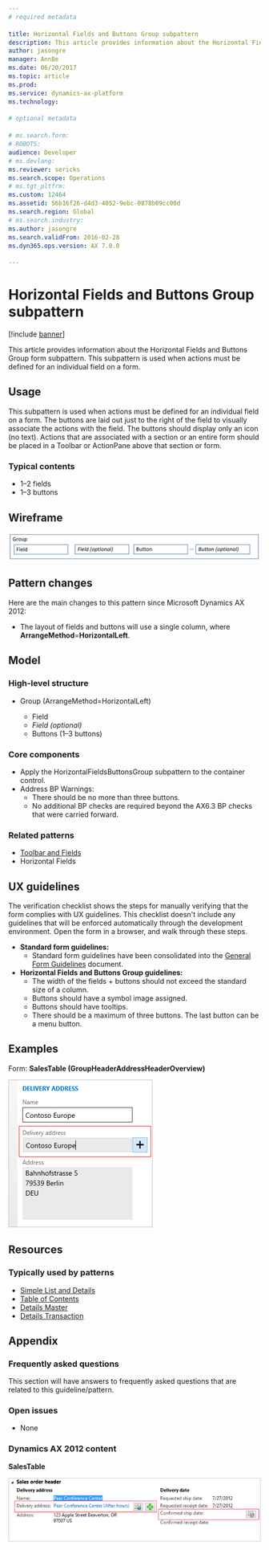 ```yaml
---
# required metadata

title: Horizontal Fields and Buttons Group subpattern
description: This article provides information about the Horizontal Fields and Buttons Group form subpattern. This subpattern is used when actions must be defined for an individual field on a form.
author: jasongre
manager: AnnBe
ms.date: 06/20/2017
ms.topic: article
ms.prod: 
ms.service: dynamics-ax-platform
ms.technology: 

# optional metadata

# ms.search.form: 
# ROBOTS: 
audience: Developer
# ms.devlang: 
ms.reviewer: sericks
ms.search.scope: Operations
# ms.tgt_pltfrm: 
ms.custom: 12464
ms.assetid: 56b16f26-d4d3-4052-9ebc-0878b09cc00d
ms.search.region: Global
# ms.search.industry: 
ms.author: jasongre
ms.search.validFrom: 2016-02-28
ms.dyn365.ops.version: AX 7.0.0

---
```


# Horizontal Fields and Buttons Group subpattern

[!include [banner](../includes/banner.md)]

This article provides information about the Horizontal Fields and Buttons Group form subpattern. This subpattern is used when actions must be defined for an individual field on a form.

Usage
-----

This subpattern is used when actions must be defined for an individual field on a form. The buttons are laid out just to the right of the field to visually associate the actions with the field. The buttons should display only an icon (no text). Actions that are associated with a section or an entire form should be placed in a Toolbar or ActionPane above that section or form.

### Typical contents

-   1–2 fields
-   1–3 buttons

## Wireframe
[![Wireframe for Horizontal Fields and Buttons Group form subpattern](./media/horizontalfieldsbuttons1.png)](./media/horizontalfieldsbuttons1.png)

## Pattern changes
Here are the main changes to this pattern since Microsoft Dynamics AX 2012:

-   The layout of fields and buttons will use a single column, where **ArrangeMethod**=**HorizontalLeft**.

## Model
### High-level structure

- Group (ArrangeMethod=HorizontalLeft)

    - Field
    - *Field (optional)*
    - Buttons (1–3 buttons)

### Core components

-   Apply the HorizontalFieldsButtonsGroup subpattern to the container control.
-   Address BP Warnings:
    -   There should be no more than three buttons.
    -   No additional BP checks are required beyond the AX6.3 BP checks that were carried forward.

### Related patterns

-   [Toolbar and Fields](toolbar-fields-subpattern.md)
-   Horizontal Fields

## UX guidelines
The verification checklist shows the steps for manually verifying that the form complies with UX guidelines. This checklist doesn't include any guidelines that will be enforced automatically through the development environment. Open the form in a browser, and walk through these steps.

-   **Standard form guidelines:**
    -   Standard form guidelines have been consolidated into the [General Form Guidelines](general-form-guidelines.md) document.
-   **Horizontal Fields and Buttons Group guidelines:**
    -   The width of the fields + buttons should not exceed the standard size of a column.
    -   Buttons should have a symbol image assigned.
    -   Buttons should have tooltips.
    -   There should be a maximum of three buttons. The last button can be a menu button.

## Examples
Form: **SalesTable (GroupHeaderAddressHeaderOverview)** 

[![Example of form](./media/horizontalfieldsbuttons2.png)](./media/horizontalfieldsbuttons2.png)

## Resources
### Typically used by patterns

-   [Simple List and Details](simple-list-details-form-pattern.md)
-   [Table of Contents](table-of-contents-form-pattern.md)
-   [Details Master](details-master-form-pattern.md)
-   [Details Transaction](details-transaction-form-pattern.md)

## Appendix
### Frequently asked questions

This section will have answers to frequently asked questions that are related to this guideline/pattern.

### Open issues

-   None

### Dynamics AX 2012 content
**SalesTable** 

[![Example of form](./media/horizontalfieldsbuttons3.png)](./media/horizontalfieldsbuttons3.png)
